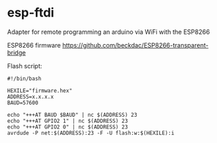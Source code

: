 # esp-ftdi
Adapter for remote programming an arduino via WiFi with the ESP8266

ESP8266 firmware https://github.com/beckdac/ESP8266-transparent-bridge

Flash script:
```
#!/bin/bash

HEXILE="firmware.hex"
ADDRESS=x.x.x.x
BAUD=57600

echo "+++AT BAUD $BAUD" | nc $(ADDRESS) 23
echo "+++AT GPIO2 1" | nc $(ADDRESS) 23
echo "+++AT GPIO2 0" | nc $(ADDRESS) 23
avrdude -P net:$(ADDRESS):23 -F -U flash:w:$(HEXILE):i
```
